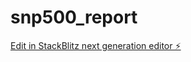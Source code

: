 # snp500_report

[Edit in StackBlitz next generation editor ⚡️](https://stackblitz.com/~/github.com/etaiso/snp500_report)